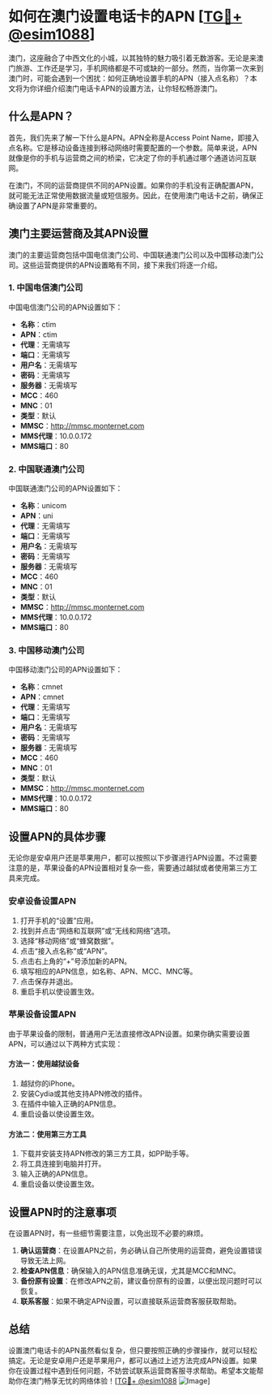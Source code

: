 # 如何在澳门设置电话卡的APN [[TG💪+ @esim1088](https://t.me/s/esim1088)]

澳门，这座融合了中西文化的小城，以其独特的魅力吸引着无数游客。无论是来澳门旅游、工作还是学习，手机网络都是不可或缺的一部分。然而，当你第一次来到澳门时，可能会遇到一个困扰：如何正确地设置手机的APN（接入点名称）？本文将为你详细介绍澳门电话卡APN的设置方法，让你轻松畅游澳门。

## 什么是APN？

首先，我们先来了解一下什么是APN。APN全称是Access Point Name，即接入点名称。它是移动设备连接到移动网络时需要配置的一个参数。简单来说，APN就像是你的手机与运营商之间的桥梁，它决定了你的手机通过哪个通道访问互联网。

在澳门，不同的运营商提供不同的APN设置。如果你的手机没有正确配置APN，就可能无法正常使用数据流量或短信服务。因此，在使用澳门电话卡之前，确保正确设置了APN是非常重要的。

## 澳门主要运营商及其APN设置

澳门的主要运营商包括中国电信澳门公司、中国联通澳门公司以及中国移动澳门公司。这些运营商提供的APN设置略有不同，接下来我们将逐一介绍。

### 1. 中国电信澳门公司

中国电信澳门公司的APN设置如下：

- **名称**：ctim
- **APN**：ctim
- **代理**：无需填写
- **端口**：无需填写
- **用户名**：无需填写
- **密码**：无需填写
- **服务器**：无需填写
- **MCC**：460
- **MNC**：01
- **类型**：默认
- **MMSC**：http://mmsc.monternet.com
- **MMS代理**：10.0.0.172
- **MMS端口**：80

### 2. 中国联通澳门公司

中国联通澳门公司的APN设置如下：

- **名称**：unicom
- **APN**：uni
- **代理**：无需填写
- **端口**：无需填写
- **用户名**：无需填写
- **密码**：无需填写
- **服务器**：无需填写
- **MCC**：460
- **MNC**：01
- **类型**：默认
- **MMSC**：http://mmsc.monternet.com
- **MMS代理**：10.0.0.172
- **MMS端口**：80

### 3. 中国移动澳门公司

中国移动澳门公司的APN设置如下：

- **名称**：cmnet
- **APN**：cmnet
- **代理**：无需填写
- **端口**：无需填写
- **用户名**：无需填写
- **密码**：无需填写
- **服务器**：无需填写
- **MCC**：460
- **MNC**：01
- **类型**：默认
- **MMSC**：http://mmsc.monternet.com
- **MMS代理**：10.0.0.172
- **MMS端口**：80

## 设置APN的具体步骤

无论你是安卓用户还是苹果用户，都可以按照以下步骤进行APN设置。不过需要注意的是，苹果设备的APN设置相对复杂一些，需要通过越狱或者使用第三方工具来完成。

### 安卓设备设置APN

1. 打开手机的“设置”应用。
2. 找到并点击“网络和互联网”或“无线和网络”选项。
3. 选择“移动网络”或“蜂窝数据”。
4. 点击“接入点名称”或“APN”。
5. 点击右上角的“+”号添加新的APN。
6. 填写相应的APN信息，如名称、APN、MCC、MNC等。
7. 点击保存并退出。
8. 重启手机以使设置生效。

### 苹果设备设置APN

由于苹果设备的限制，普通用户无法直接修改APN设置。如果你确实需要设置APN，可以通过以下两种方式实现：

#### 方法一：使用越狱设备

1. 越狱你的iPhone。
2. 安装Cydia或其他支持APN修改的插件。
3. 在插件中输入正确的APN信息。
4. 重启设备以使设置生效。

#### 方法二：使用第三方工具

1. 下载并安装支持APN修改的第三方工具，如PP助手等。
2. 将工具连接到电脑并打开。
3. 输入正确的APN信息。
4. 重启设备以使设置生效。

## 设置APN时的注意事项

在设置APN时，有一些细节需要注意，以免出现不必要的麻烦。

1. **确认运营商**：在设置APN之前，务必确认自己所使用的运营商，避免设置错误导致无法上网。
2. **检查APN信息**：确保输入的APN信息准确无误，尤其是MCC和MNC。
3. **备份原有设置**：在修改APN之前，建议备份原有的设置，以便出现问题时可以恢复。
4. **联系客服**：如果不确定APN设置，可以直接联系运营商客服获取帮助。

## 总结

设置澳门电话卡的APN虽然看似复杂，但只要按照正确的步骤操作，就可以轻松搞定。无论是安卓用户还是苹果用户，都可以通过上述方法完成APN设置。如果你在设置过程中遇到任何问题，不妨尝试联系运营商客服寻求帮助。希望本文能帮助你在澳门畅享无忧的网络体验！[[TG💪+ @esim1088](https://t.me/s/esim1088) ![Image](https://i.postimg.cc/4NQfJmqS/Snipaste-2025-05-13-00-14-12.png)]